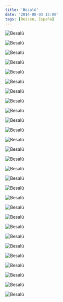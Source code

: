 ```yaml
---
title: 'Besalú'
date: '2014-08-03 15:00'
tags: [Reisen, España]
---
```


<div class='preview'><img src='{{urls.media}}/Besalu-OK.jpg' alt='Besalú'></div>

<a id='06dfd6169b6926ad515c1e900e6dfed9-600'></a>![Besalú]({{urls.media}}/06dfd6169b6926ad515c1e900e6dfed9-600.jpg 'Въезд в град')

<a id='06f502cceb4f9b766dbb28c398b8f96c-600'></a>![Besalú]({{urls.media}}/06f502cceb4f9b766dbb28c398b8f96c-600.jpg 'Градские врата (1075 год)')

<a id='43ef7c477d866a4ef6f3a92235f59f1c-600'></a>![Besalú]({{urls.media}}/43ef7c477d866a4ef6f3a92235f59f1c-600.jpg 'Градские врата, вид снаружи')

<a id='fd008821871b7f6770e07a9be65136fe-600'></a>![Besalú]({{urls.media}}/fd008821871b7f6770e07a9be65136fe-600.jpg 'Кофейня :: вместо вывески')

<a id='ab484c53c9065119d001503c4b6a3f8e-600'></a>![Besalú]({{urls.media}}/ab484c53c9065119d001503c4b6a3f8e-600.jpg 'Местные')

<a id='38fc4cfb6156887e8a21c130420ba526-600'></a>![Besalú]({{urls.media}}/38fc4cfb6156887e8a21c130420ba526-600.jpg 'Пекарня :: вместо вывески')

<a id='5e06ab5d1dead4e1f0314051f1786da9-600'></a>![Besalú]({{urls.media}}/5e06ab5d1dead4e1f0314051f1786da9-600.jpg 'Обычный жилой дом')

<a id='cebfaad673f53a6e5e6cd761f4d65483-600'></a>![Besalú]({{urls.media}}/cebfaad673f53a6e5e6cd761f4d65483-600.jpg 'Кафешка')

<a id='c7028223da7e209b13bb6c092a154eda-600'></a>![Besalú]({{urls.media}}/c7028223da7e209b13bb6c092a154eda-600.jpg 'Борьба заваленных горизонтов')

<a id='3fda63d463c59c166508bd55dbdd4a82-600'></a>![Besalú]({{urls.media}}/3fda63d463c59c166508bd55dbdd4a82-600.jpg 'Портал со скульптурками')

<a id='73ccbc2eee5af5d7dc163ea0a78da756-600'></a>![Besalú]({{urls.media}}/73ccbc2eee5af5d7dc163ea0a78da756-600.jpg 'Скульптурка с портала')

<a id='7486b3342b5ebfb1046904ab641264e6-600'></a>![Besalú]({{urls.media}}/7486b3342b5ebfb1046904ab641264e6-600.jpg 'Постройка невнятной функциональности загораживает вид на красивые дома')

<a id='4e2e23ce27d17f53b50a27313e7115a8-600'></a>![Besalú]({{urls.media}}/4e2e23ce27d17f53b50a27313e7115a8-600.jpg 'Мостик')

<a id='cc75f56473d30e8548959d9e69a2560d-600'></a>![Besalú]({{urls.media}}/cc75f56473d30e8548959d9e69a2560d-600.jpg 'Граффити по дорожным знакам — весьма популярный вид альтернативного искусства в Каталонии; у меня накопилось уже много образчиков, покажу как-нибудь (пока лишь замечу, что барселонский «Человек, несущий кирпич» выглядит совсем иначе)')

<a id='8d7bdf280f37f0846de1f015ba56d174-600'></a>![Besalú]({{urls.media}}/8d7bdf280f37f0846de1f015ba56d174-600.jpg 'Парадная')

<a id='d810d503bcdb31addd3885b62659cc82-600'></a>![Besalú]({{urls.media}}/d810d503bcdb31addd3885b62659cc82-600.jpg 'Колодец и урна')

<a id='85e5bde15815b053fbbdbf1364ecbbdc-600'></a>![Besalú]({{urls.media}}/85e5bde15815b053fbbdbf1364ecbbdc-600.jpg 'Велосипец марки «Пенсне»')

<a id='aa85c625e576a6a3ceb75f1e42dcad9b-600'></a>![Besalú]({{urls.media}}/aa85c625e576a6a3ceb75f1e42dcad9b-600.jpg 'Тропа, фонарь')

<a id='af5a71a8db6ec65267042b464c85f326-600'></a>![Besalú]({{urls.media}}/af5a71a8db6ec65267042b464c85f326-600.jpg 'Стульчик')

<a id='9834d4cf2cc960252caaefc3efc0c9e8-600'></a>![Besalú]({{urls.media}}/9834d4cf2cc960252caaefc3efc0c9e8-600.jpg 'Окно над норой Кролика')

<a id='360b8a43676524a287e43b8095c6c952-600'></a>![Besalú]({{urls.media}}/360b8a43676524a287e43b8095c6c952-600.jpg 'Синенький скромный наличник…')

<a id='5a6985f2cf462e01d4822af12d63acd8-600'></a>![Besalú]({{urls.media}}/5a6985f2cf462e01d4822af12d63acd8-600.jpg 'Галерейская анфилада')

<a id='400ad29e648b6082e4abc56c5dff5207-600'></a>![Besalú]({{urls.media}}/400ad29e648b6082e4abc56c5dff5207-600.jpg 'Сувенирный магазин')

<a id='d134a00628419570e18354fdd6064a8a-600'></a>![Besalú]({{urls.media}}/d134a00628419570e18354fdd6064a8a-600.jpg 'Улочка')

<a id='d2c68271cc21f1d7b02dc2ecebd58eeb-600'></a>![Besalú]({{urls.media}}/d2c68271cc21f1d7b02dc2ecebd58eeb-600.jpg 'Переулок')

<a id='cc6c3deab300b67b6bfbf07d658853f4-600'></a>![Besalú]({{urls.media}}/cc6c3deab300b67b6bfbf07d658853f4-600.jpg 'Одним взглядом')

<a id='b51fa4dd6bb815d905759a4b0fdf9328-600'></a>![Besalú]({{urls.media}}/b51fa4dd6bb815d905759a4b0fdf9328-600.jpg 'Одним взглядом II')
